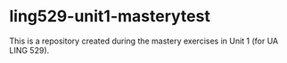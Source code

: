 # ling529-unit1-masterytest
This is a repository created during the mastery exercises in Unit 1 (for UA LING 529).
